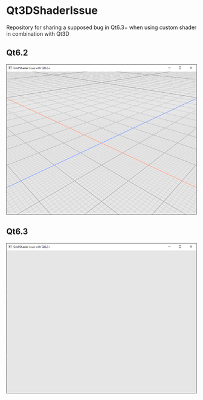 # Qt3DShaderIssue
Repository for sharing a supposed bug in Qt6.3+ when using custom shader in combination with Qt3D

## Qt6.2
![Visible grid with Qt6.2](img/bug_qt62.PNG)

## Qt6.3
![Not visible grid with Qt6.3 and next](img/bug_qt63.PNG)